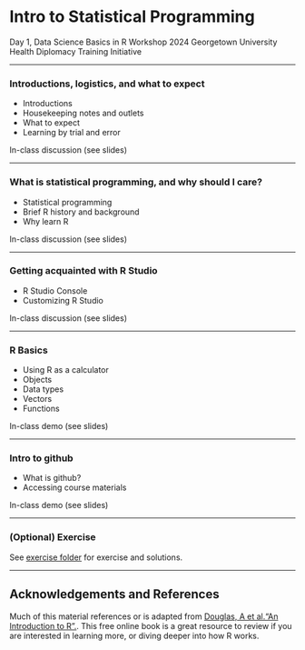 Intro to Statistical Programming
================
Day 1, Data Science Basics in R Workshop
2024 Georgetown University Health Diplomacy Training Initiative

------------------------------------------------------------------------

### Introductions, logistics, and what to expect

-   Introductions
-   Housekeeping notes and outlets
-   What to expect
-   Learning by trial and error

In-class discussion (see slides)

------------------------------------------------------------------------

### What is statistical programming, and why should I care?

-   Statistical programming
-   Brief R history and background
-   Why learn R

In-class discussion (see slides)

------------------------------------------------------------------------

### Getting acquainted with R Studio

-   R Studio Console
-   Customizing R Studio

In-class discussion (see slides)

------------------------------------------------------------------------

### R Basics

-   Using R as a calculator
-   Objects
-   Data types
-   Vectors
-   Functions

In-class demo (see slides)

------------------------------------------------------------------------

### Intro to github

-   What is github?
-   Accessing course materials

In-class demo (see slides)

------------------------------------------------------------------------

### (Optional) Exercise

See [exercise folder](https://github.com/seaneff/data-science-basics-2024/tree/main/day1/optional-exercise) for exercise and solutions.

------------------------------------------------------------------------

## Acknowledgements and References

Much of this material references or is adapted from [Douglas, A et
al.“An Introduction to R”.](https://intro2r.com/). This free online
book is a great resource to review if you are interested in learning
more, or diving deeper into how R works. 

